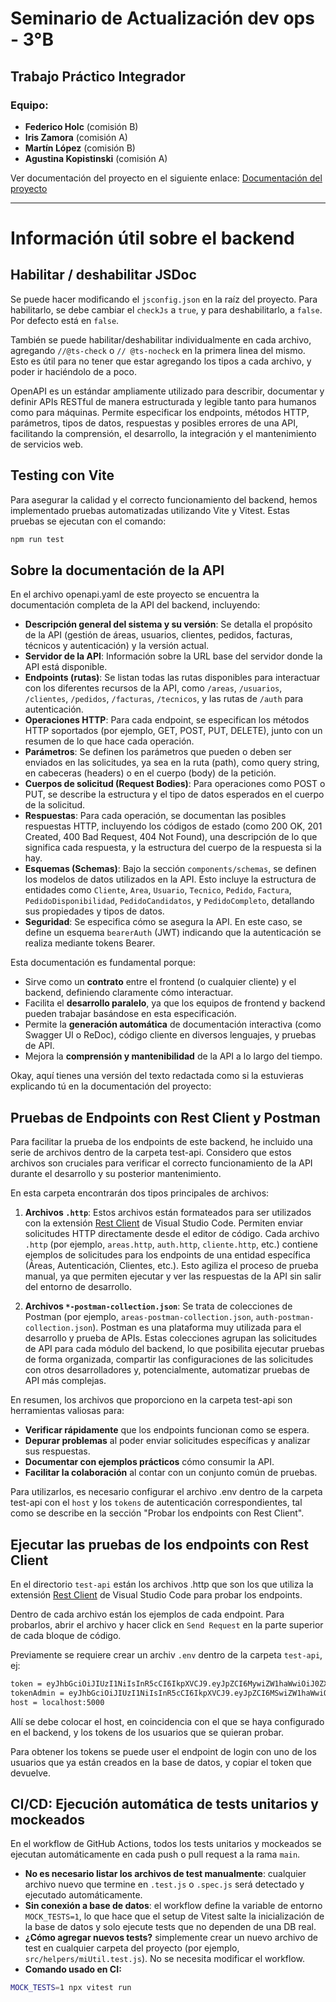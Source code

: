 # Seminario de Actualización dev ops - 3°B <!-- omit in toc -->

## Trabajo Práctico Integrador <!-- omit in toc -->

### Equipo:

- **Federico Holc** (comisión B)
- **Iris Zamora** (comisión A)
- **Martín López** (comisión B)
- **Agustina Kopistinski** (comisión A)

Ver documentación del proyecto en el siguiente enlace:
[Documentación del proyecto](https://github.com/fedeholc/devops-tpi-infra/blob/main/README.MD)

---

# Información útil sobre el backend

## Habilitar / deshabilitar JSDoc

Se puede hacer modificando el `jsconfig.json` en la raíz del proyecto. Para habilitarlo, se debe cambiar el `checkJs` a `true`, y para deshabilitarlo, a `false`. Por defecto está en `false`.

También se puede habilitar/deshabilitar individualmente en cada archivo, agregando `//@ts-check` o `// @ts-nocheck` en la primera linea del mismo.
Esto es útil para no tener que estar agregando los tipos a cada archivo, y poder ir haciéndolo de a poco.

OpenAPI es un estándar ampliamente utilizado para describir, documentar y definir APIs RESTful de manera estructurada y legible tanto para humanos como para máquinas. Permite especificar los endpoints, métodos HTTP, parámetros, tipos de datos, respuestas y posibles errores de una API, facilitando la comprensión, el desarrollo, la integración y el mantenimiento de servicios web.

## Testing con Vite

Para asegurar la calidad y el correcto funcionamiento del backend, hemos implementado pruebas automatizadas utilizando Vite y Vitest. Estas pruebas se ejecutan con el comando:

```bash
npm run test
```

## Sobre la documentación de la API

En el archivo openapi.yaml de este proyecto se encuentra la documentación completa de la API del backend, incluyendo:

- **Descripción general del sistema y su versión**: Se detalla el propósito de la API (gestión de áreas, usuarios, clientes, pedidos, facturas, técnicos y autenticación) y la versión actual.
- **Servidor de la API**: Información sobre la URL base del servidor donde la API está disponible.
- **Endpoints (rutas)**: Se listan todas las rutas disponibles para interactuar con los diferentes recursos de la API, como `/areas`, `/usuarios`, `/clientes`, `/pedidos`, `/facturas`, `/tecnicos`, y las rutas de `/auth` para autenticación.
- **Operaciones HTTP**: Para cada endpoint, se especifican los métodos HTTP soportados (por ejemplo, GET, POST, PUT, DELETE), junto con un resumen de lo que hace cada operación.
- **Parámetros**: Se definen los parámetros que pueden o deben ser enviados en las solicitudes, ya sea en la ruta (path), como query string, en cabeceras (headers) o en el cuerpo (body) de la petición.
- **Cuerpos de solicitud (Request Bodies)**: Para operaciones como POST o PUT, se describe la estructura y el tipo de datos esperados en el cuerpo de la solicitud.
- **Respuestas**: Para cada operación, se documentan las posibles respuestas HTTP, incluyendo los códigos de estado (como 200 OK, 201 Created, 400 Bad Request, 404 Not Found), una descripción de lo que significa cada respuesta, y la estructura del cuerpo de la respuesta si la hay.
- **Esquemas (Schemas)**: Bajo la sección `components/schemas`, se definen los modelos de datos utilizados en la API. Esto incluye la estructura de entidades como `Cliente`, `Area`, `Usuario`, `Tecnico`, `Pedido`, `Factura`, `PedidoDisponibilidad`, `PedidoCandidatos`, y `PedidoCompleto`, detallando sus propiedades y tipos de datos.
- **Seguridad**: Se especifica cómo se asegura la API. En este caso, se define un esquema `bearerAuth` (JWT) indicando que la autenticación se realiza mediante tokens Bearer.

Esta documentación es fundamental porque:

- Sirve como un **contrato** entre el frontend (o cualquier cliente) y el backend, definiendo claramente cómo interactuar.
- Facilita el **desarrollo paralelo**, ya que los equipos de frontend y backend pueden trabajar basándose en esta especificación.
- Permite la **generación automática** de documentación interactiva (como Swagger UI o ReDoc), código cliente en diversos lenguajes, y pruebas de API.
- Mejora la **comprensión y mantenibilidad** de la API a lo largo del tiempo.

Okay, aquí tienes una versión del texto redactada como si la estuvieras explicando tú en la documentación del proyecto:

## Pruebas de Endpoints con Rest Client y Postman

Para facilitar la prueba de los endpoints de este backend, he incluido una serie de archivos dentro de la carpeta test-api. Considero que estos archivos son cruciales para verificar el correcto funcionamiento de la API durante el desarrollo y su posterior mantenimiento.

En esta carpeta encontrarán dos tipos principales de archivos:

1.  **Archivos `.http`**: Estos archivos están formateados para ser utilizados con la extensión [Rest Client](https://marketplace.visualstudio.com/items?itemName=humao.rest-client) de Visual Studio Code. Permiten enviar solicitudes HTTP directamente desde el editor de código. Cada archivo `.http` (por ejemplo, `areas.http`, `auth.http`, `cliente.http`, etc.) contiene ejemplos de solicitudes para los endpoints de una entidad específica (Áreas, Autenticación, Clientes, etc.). Esto agiliza el proceso de prueba manual, ya que permiten ejecutar y ver las respuestas de la API sin salir del entorno de desarrollo.

2.  **Archivos `*-postman-collection.json`**: Se trata de colecciones de Postman (por ejemplo, `areas-postman-collection.json`, `auth-postman-collection.json`). Postman es una plataforma muy utilizada para el desarrollo y prueba de APIs. Estas colecciones agrupan las solicitudes de API para cada módulo del backend, lo que posibilita ejecutar pruebas de forma organizada, compartir las configuraciones de las solicitudes con otros desarrolladores y, potencialmente, automatizar pruebas de API más complejas.

En resumen, los archivos que proporciono en la carpeta test-api son herramientas valiosas para:

- **Verificar rápidamente** que los endpoints funcionan como se espera.
- **Depurar problemas** al poder enviar solicitudes específicas y analizar sus respuestas.
- **Documentar con ejemplos prácticos** cómo consumir la API.
- **Facilitar la colaboración** al contar con un conjunto común de pruebas.

Para utilizarlos, es necesario configurar el archivo .env dentro de la carpeta test-api con el `host` y los `tokens` de autenticación correspondientes, tal como se describe en la sección "Probar los endpoints con Rest Client".

## Ejecutar las pruebas de los endpoints con Rest Client

En el directorio `test-api` están los archivos .http que son los que utiliza la extensión [Rest Client](https://marketplace.visualstudio.com/items?itemName=humao.rest-client) de Visual Studio Code para probar los endpoints.

Dentro de cada archivo están los ejemplos de cada endpoint. Para probarlos, abrir el archivo y hacer click en `Send Request` en la parte superior de cada bloque de código.

Previamente se requiere crear un archiv `.env` dentro de la carpeta `test-api`, ej:

```bash
token = eyJhbGciOiJIUzI1NiIsInR5cCI6IkpXVCJ9.eyJpZCI6MywiZW1haWwiOiJ0ZXN0dXNlckB0ZXN0LmNvbSIsInJvbCI6ImNsaWVudGUiLCJpYXQiOjE3NDU3NjgyNDQsImV4cCI6MTc0NTc5NzA0NH0.3Plt9auEu9GQ7eAvYIArd03djugtCzJ-8B2Z-sljQng
tokenAdmin = eyJhbGciOiJIUzI1NiIsInR5cCI6IkpXVCJ9.eyJpZCI6MSwiZW1haWwiOiJhZG1pbkB0ZXN0LmNvbSIsInJvbCI6ImFkbWluIiwiaWF0IjoxNzQ1Nzc0MzIxLCJleHAiOjE3NDU4MDMxMjF9.UA3A5PgRYaiC1XCDh6LaRTYymtdqeS96T6316fzviZM
host = localhost:5000
```

Allí se debe colocar el host, en coincidencia con el que se haya configurado en el backend, y los tokens de los usuarios que se quieran probar.

Para obtener los tokens se puede user el endpoint de login con uno de los usuarios que ya están creados en la base de datos, y copiar el token que devuelve.

## CI/CD: Ejecución automática de tests unitarios y mockeados

En el workflow de GitHub Actions, todos los tests unitarios y mockeados se ejecutan automáticamente en cada push o pull request a la rama `main`.

- **No es necesario listar los archivos de test manualmente**: cualquier archivo nuevo que termine en `.test.js` o `.spec.js` será detectado y ejecutado automáticamente.
- **Sin conexión a base de datos**: el workflow define la variable de entorno `MOCK_TESTS=1`, lo que hace que el setup de Vitest salte la inicialización de la base de datos y solo ejecute tests que no dependen de una DB real.
- **¿Cómo agregar nuevos tests?** simplemente crear un nuevo archivo de test en cualquier carpeta del proyecto (por ejemplo, `src/helpers/miUtil.test.js`). No se necesita modificar el workflow.
- **Comando usado en CI:**

```sh
MOCK_TESTS=1 npx vitest run
```
